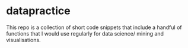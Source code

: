 # datapractice

This repo is a collection of short code snippets that include a handful of functions that I would use regularly for data science/ mining and visualisations. 

